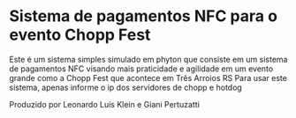 # Sistema de pagamentos NFC para o evento Chopp Fest

Este é um sistema simples simulado em phyton que consiste em um sistema de pagamentos NFC
visando mais praticidade e agilidade em um evento grande como a Chopp Fest que acontece em Três Arroios RS
Para usar este sistema, apenas informe o ip dos servidores de chopp e hotdog

Produzido por Leonardo Luis Klein e Giani Pertuzatti
